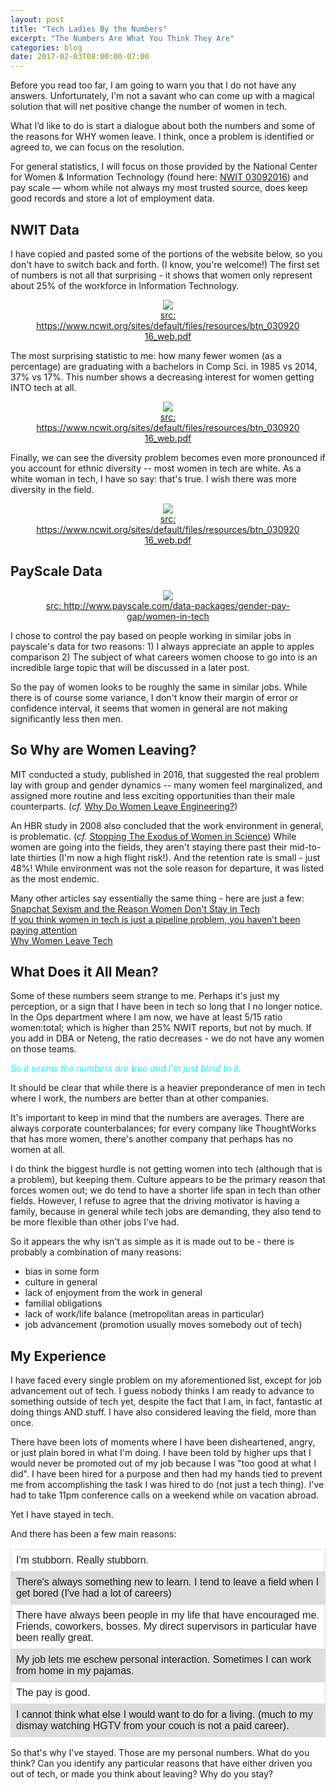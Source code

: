 ```yaml
---
layout: post
title: "Tech Ladies By the Numbers"
excerpt: "The Numbers Are What You Think They Are"
categories: blog
date: 2017-02-03T08:00:00-07:00
---
```


<style>
table {
    font-family: arial, sans-serif;
    border-collapse: collapse;
    width: 100%;
}

td, th {
    border: 1px solid #dddddd;
    text-align: left;
    padding: 8px;
}

tr:nth-child(even) {
    background-color: #dddddd;
}

tr:nth-child(odd) {
	background-color: white;
}
</style>

Before you read too far, I am going to warn you that I do not have any answers.  Unfortunately, I'm not a savant who can come up with a magical solution that will net positive change the number of women in tech.

What I’d like to do is start a dialogue about both the numbers and some of the reasons for WHY women leave.  I think, once a problem is identified or agreed to, we can focus on the resolution.  

For general statistics, I will focus on those provided by the National Center for Women & Information Technology (found here: <a href="https://www.ncwit.org/sites/default/files/resources/btn_03092016_web.pdf">NWIT 03092016</a>) and pay scale — whom while not always my most trusted source, does keep good records and store a lot of employment data.

<h2>NWIT Data</h2>
I have copied and pasted some of the portions of the website below, so you don't have to switch back and forth. (I know, you're welcome!)  The first set of numbers is not all that surprising - it shows that women only represent about 25% of the workforce in Information Technology.
<center><figure>
    <img src="/images/NWIT_3.png">
    <figcaption><a href="https://www.ncwit.org/sites/default/files/resources/btn_03092016_web.pdf">src: https://www.ncwit.org/sites/default/files/resources/btn_03092016_web.pdf</a></figcaption>
</figure></center>
The most surprising statistic to me: how many fewer women (as a percentage) are graduating with a bachelors in Comp Sci. in 1985 vs 2014, 37% vs 17%.  This number shows a decreasing interest for women getting INTO tech at all.
<center><figure>
    <img src="/images/NWIT_1.png">
    <figcaption><a href="https://www.ncwit.org/sites/default/files/resources/btn_03092016_web.pdf">src: https://www.ncwit.org/sites/default/files/resources/btn_03092016_web.pdf</a></figcaption>
</figure></center>
Finally, we can see the diversity problem becomes even more pronounced if you account for ethnic diversity -- most women in tech are white.  As a white woman in tech, I have so say: that's true.  I wish there was more diversity in the field.
<center><figure>
    <img src="/images/NWIT_2.png">
    <figcaption><a href="https://www.ncwit.org/sites/default/files/resources/btn_03092016_web.pdf">src: https://www.ncwit.org/sites/default/files/resources/btn_03092016_web.pdf</a></figcaption>
</figure></center>

<h2>PayScale Data</h2>
<center><figure>
    <img src="/images/payscaleinfo.png">
    <figcaption><a href="http://www.payscale.com/data-packages/gender-pay-gap/women-in-tech">src: http://www.payscale.com/data-packages/gender-pay-gap/women-in-tech</a></figcaption>
</figure></center>
I chose to control the pay based on people working in similar jobs in payscale's data for two reasons:
1) I always appreciate an apple to apples comparison
2) The subject of what careers women choose to go into is an incredible large topic that will be discussed in a later post.

So the pay of women looks to be roughly the same in similar jobs.  While there is of course some variance, I don't know their margin of error or confidence interval, it seems that women in general are not making significantly less then men.

<h2>So Why are Women Leaving?</h2>
MIT conducted a study, published in 2016, that suggested the real problem lay with group and gender dynamics -- many women feel marginalized, and assigned more routine and less exciting opportunities than their male counterparts. (<i>cf. </i> <a href="http://news.mit.edu/2016/why-do-women-leave-engineering-0615">Why Do Women Leave Engineering?</a>)

An HBR study in 2008 also concluded that the work environment in general, is problematic. (<i>cf. </i> <a href="https://hbr.org/2008/06/stopping-the-exodus-of-women-in-science">Stopping The Exodus of Women in Science</a>)  While women are going into the fields, they aren't staying there past their mid-to-late thirties (I'm now a high flight risk!).  And the retention rate is small - just 48%!  While environment was not the sole reason for departure, it was listed as the most endemic.

Many other articles say essentially the same thing - here are just a few:<br>
<a href="https://www.washingtonpost.com/news/on-leadership/wp/2014/05/30/snapchat-sexism-and-the-reason-women-dont-stay-in-tech/?utm_term=.39781426036d">Snapchat Sexism and the Reason Women Don't Stay in Tech</a><br>
<a href="https://medium.com/tech-diversity-files/if-you-think-women-in-tech-is-just-a-pipeline-problem-you-haven-t-been-paying-attention-cb7a2073b996#.rfhojnmlc">If you think women in tech is just a pipeline problem, you haven’t been paying attention</a><br>
<a href="http://fortune.com/2014/10/02/women-leave-tech-culture/">Why Women Leave Tech</a>

<h2>What Does it All Mean?</h2>

Some of these numbers seem strange to me.  Perhaps it's just my perception, or a sign that I have been in tech so long that I no longer notice.  In the Ops department where I am now, we have at least 5/15 ratio women:total; which is higher than 25% NWIT reports, but not by much.  If you add in DBA or Neteng, the ratio decreases - we do not have any women on those teams.

<font color="cyan"><i>So it seems the numbers are true and I'm just blind to it.</i></font>

It should be clear that while there is a heavier preponderance of men in tech where I work, the numbers are better than at other companies.  

It's important to keep in mind that the numbers are averages.  There are always corporate counterbalances; for every company like ThoughtWorks that has more women, there's another company that perhaps has no women at all.

I do think the biggest hurdle is not getting women into tech (although that is a problem), but keeping them.  Culture appears to be the primary reason that forces women out; we do tend to have a shorter life span in tech than other fields.  However, I refuse to agree that the driving motivator is having a family, because in general while tech jobs are demanding, they also tend to be more flexible than other jobs I’ve had.

So it appears the why isn't as simple as it is made out to be - there is probably a combination of many reasons:
* bias in some form 
* culture in general
* lack of enjoyment from the work in general
* familial obligations
* lack of work/life balance (metropolitan areas in particular)
* job advancement (promotion usually moves somebody out of tech)

<h2>My Experience</h2>

I have faced every single problem on my aforementioned list, except for job advancement out of tech.  I guess nobody thinks I am ready to advance to something outside of tech yet, despite the fact that I am, in fact, fantastic at doing things AND stuff.  I have also considered leaving the field, more than once.

There have been lots of moments where I have been disheartened, angry, or just plain bored in what I'm doing.  I have been told by higher ups that I would never be promoted out of my job because I was "too good at what I did".  I have been hired for a purpose and then had my hands tied to prevent me from accomplishing the task I was hired to do (not just a tech thing).  I've had to take 11pm conference calls on a weekend while on vacation abroad.

Yet I have stayed in tech.

And there has been a few main reasons:
<font color="black"><table>
<tr><td>I'm stubborn.  Really stubborn.</td></tr>
<tr><td>There's always something new to learn.  I tend to leave a field when I get bored (I've had a lot of careers)</td></tr>
<tr><td>There have always been people in my life that have encouraged me.  Friends, coworkers, bosses.  My direct supervisors in particular have been really great.</td></tr>
<tr><td>My job lets me eschew personal interaction.  Sometimes I can work from home in my pajamas.</td></tr>
<tr><td>The pay is good.</td></tr>
<tr><td>I cannot think what else I would want to do for a living.  (much to my dismay watching HGTV from your couch is not a paid career).</td></tr>
</table></font>

So that's why I've stayed.  Those are my personal numbers.  What do you think?  Can you identify any particular reasons that have either driven you out of tech, or made you think about leaving?  Why do you stay?

